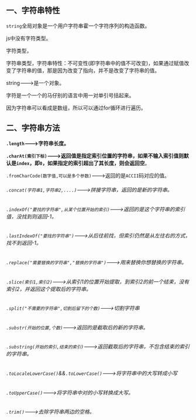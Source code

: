 ## 一、字符串特性

`string`全局对象是一个用户字符串霍一个字符序列的构造函数。

<!--js是弱类型语言，所以不需要跟强类型语言一样声明变量前必须声明字符类型，在其他语言中，字符串必须使用双引号，字符必须用单引号并且值只有一个。-->

<!--字符串可以看成多个字符组成的数组。-->

js中没有字符类型。

字符类型，

字符串类型，字符串特性：不可变性(即字符串中的值不可改变)，如果通过赋值改变了字符串的值，那是因为改变了指向，并不是改变了字符串的值。

string--->是一个对象。

字符是一个一个的马仔别的语言中用一对单引号括起来。

因为字符串可以看成是数组，所以可以通过for循环进行遍历。

## 二、字符串方法

**`.length`--->字符串长度。**

**`.charAt(索引下标)`--->返回值是指定索引位置的字符串，如果不输入索引值则默认是`index`，即`0`，如果指定的索引超出了其长度，则会返回空**。

`.fromCharCode(数字值,可以是多个参数)`--->返回的是`ACCII`码对应的值。<!--SOS: 83,79,83-->

###### `.concat(字符串1,字符串2,....)`--->拼接字符串，返回的是新的字符串。

###### `.indexOf("要找的字符串",从某个位置开始的索引)`--->返回的是这个字符串的索引值，没找到则返回-1。

###### `.lastIndexOf("要找的字符串")`--->从后往前找，但索引仍然是从左往右的方式，找不到返回-1。

###### `.replace("需要替换的字符串","替换的字符串")`--->用来替换你想替换的字符串。

###### `.slice(索引1,索引2)`--->从索引1的位置开始提取，到索引2的前一个结束，没有索引2，并返回这个提取后的字符串。

###### `.split("不需要的字符串",切割后留下的个数)`--->切割字符串

###### `.substr(开始的位置,个数)`--->返回的是截取后的新的字符串。

###### `.substring(开始的索引,结束的索引)`--->返回截取后的字符串，不包含结束的索引的字符串。

###### `.toLocaleLowerCase()`&&`.toLowerCase()`--->将字符串中的大写转成小写

###### `.toUpperCase()`--->将字符串中对的小写转换成大写。

###### `.trim()`--->去除字符串两边的空格。

 
